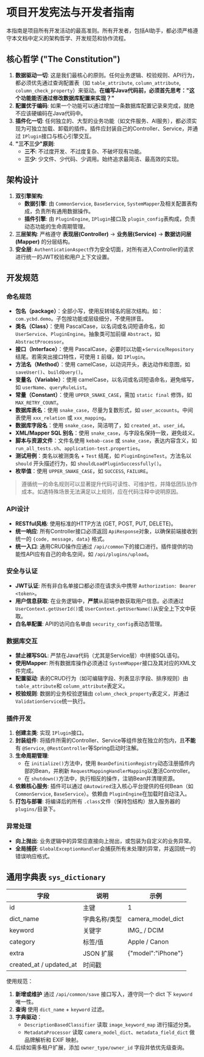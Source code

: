 # 项目开发宪法与开发者指南

本指南是项目所有开发活动的最高准则。所有开发者，包括AI助手，都必须严格遵守本文档中定义的架构哲学、开发规范和协作流程。

## 核心哲学 ("The Constitution")

1. **数据驱动一切**: 这是我们最核心的原则。任何业务逻辑、校验规则、API行为，都必须优先通过查询配置表（如 `table_attribute`, `column_attribute`, `column_check_property`）来驱动。**在编写Java代码前，必须首先思考："这个功能能否通过修改数据库配置来实现？"**
2. **配置优于编码**: 如果一个功能可以通过增加一条数据库配置记录来完成，就绝不应该硬编码在Java代码中。
3. **插件化一切**: 任何独立的、大型的业务功能（如文件服务、AI服务），都必须实现为可独立加载、卸载的插件。插件应封装自己的Controller、Service，并通过 `IPlugin`接口与核心引擎交互。
4. **"三不三少"原则**:
   * **三不**: 不过度开发、不过度复杂、不破坏现有功能。
   * **三少**: 少文件、少代码、少调用。始终追求最简洁、最高效的实现。

## 架构设计

1. **双引擎架构**:
   - **数据引擎**: 由 `CommonService`, `BaseService`, `SystemMapper`及相关配置表构成，负责所有通用数据操作。
   - **插件引擎**: 由 `PluginEngine`, `IPlugin`接口及 `plugin_config`表构成，负责动态功能的生命周期管理。
2. **三层架构**: 严格遵守 **表现层(Controller)** -> **业务层(Service)** -> **数据访问层(Mapper)** 的分层结构。
3. **安全层**: `AuthenticationAspect`作为安全切面，对所有进入Controller的请求进行统一的JWT校验和用户上下文设置。

## 开发规范

### 命名规范

- **包名（package）**：全部小写，使用反转域名的层次结构。如：`com.ycbd.demo`。子包按功能或层级细分，不使用拼音。
- **类名（Class）**：使用 PascalCase，以名词或名词短语命名，如 `UserService`、`PluginEngine`。抽象类可加前缀 `Abstract`，如 `AbstractProcessor`。
- **接口（Interface）**：使用 PascalCase，必要时以功能+`Service`/`Repository` 结尾。若需突出接口特性，可使用 `I` 前缀，如 `IPlugin`。
- **方法名（Method）**：使用 camelCase，以动词开头，表达动作和意图，如 `saveUser()`、`buildQuery()`。
- **变量名（Variable）**：使用 camelCase，以名词或名词短语命名，避免缩写，如 `userName`、`queryRuleList`。
- **常量（Constant）**：使用 `UPPER_SNAKE_CASE`，需加 `static final` 修饰，如 `MAX_RETRY_COUNT`。
- **数据库表名**：使用 `snake_case`，尽量为复数形式，如 `user_accounts`。中间表使用 `xxx_relation` 或 `xxx_mapping`。
- **数据库字段名**：使用 `snake_case`，简洁明了，如 `created_at`、`user_id`。
- **XML/Mapper SQL 别名**：使用 `snake_case`，与字段名保持一致，避免歧义。
- **脚本与资源文件**：文件名使用 `kebab-case` 或 `snake_case`，表达内容含义，如 `run_all_tests.sh`、`application-test.properties`。
- **测试用例**：类名以被测类名 + `Test` 结尾，如 `PluginEngineTest`。方法名以 `should` 开头描述行为，如 `shouldLoadPluginSuccessfully()`。
- **枚举值**：使用 `UPPER_SNAKE_CASE`，如 `SUCCESS`, `FAILURE`。

> 遵循统一的命名规则可以显著提升代码可读性、可维护性，并降低团队协作成本。如遇特殊场景无法满足以上规则，应在代码注释中说明原因。

### API设计

- **RESTful风格**: 使用标准的HTTP方法 (GET, POST, PUT, DELETE)。
- **统一响应**: 所有Controller接口必须返回 `ApiResponse`对象，以确保前端接收到统一的 `{code, message, data}` 格式。
- **统一入口**: 通用CRUD操作应通过 `/api/common`下的接口进行。插件提供的功能性API应有自己的命名空间，如 `/api/plugins/upload`。

### 安全与认证

- **JWT认证**: 所有非白名单接口都必须在请求头中携带 `Authorization: Bearer <token>`。
- **用户信息获取**: 在业务逻辑中，**严禁**从前端参数获取用户信息。必须通过 `UserContext.getUserId()`或 `UserContext.getUserName()`从安全上下文中获取。
- **白名单配置**: API的访问白名单由 `security_config`表动态管理。

### 数据库交互

- **禁止裸写SQL**: 严禁在Java代码（尤其是Service层）中拼接SQL语句。
- **使用Mapper**: 所有数据库操作必须通过 `SystemMapper`接口及其对应的XML文件完成。
- **配置驱动**: 表的CRUD行为（如可编辑字段、列表显示字段、排序规则）由 `table_attribute`和 `column_attribute`表定义。
- **校验规则**: 数据的业务校验逻辑由 `column_check_property`表定义，并通过 `ValidationService`统一执行。

### 插件开发

1. **创建主类**: 实现 `IPlugin`接口。
2. **封装组件**: 将插件所需的Controller、Service等组件放在独立的包内，且**不能**有 `@Service`, `@RestController`等Spring启动时注解。
3. **生命周期管理**:
   - 在 `initialize()`方法中，使用 `BeanDefinitionRegistry`动态注册插件内部的Bean，并刷新 `RequestMappingHandlerMapping`以激活Controller。
   - 在 `shutdown()`方法中，执行相反的操作，注销Bean并清理资源。
4. **依赖核心服务**: 插件可以通过 `@Autowired`注入核心平台提供的任何Bean（如 `CommonService`, `BaseService`）。依赖由 `PluginEngine`在加载时自动注入。
5. **打包与部署**: 将编译后的所有 `.class`文件（保持包结构）放入服务器的 `plugins/`目录下。

### 异常处理

- **向上抛出**: 业务逻辑中的异常应直接向上抛出，或包装为自定义的业务异常。
- **全局捕获**: `GlobalExceptionHandler`会捕获所有未处理的异常，并返回统一的错误响应格式。

## 通用字典表 `sys_dictionary`

| 字段                    | 说明          | 示例               |
| ----------------------- | ------------- | ------------------ |
| id                      | 主键          | 1                  |
| dict_name               | 字典名称/类型 | camera_model_dict  |
| keyword                 | 关键字        | IMG_ / DCIM        |
| category                | 标签/值       | Apple / Canon      |
| extra                   | JSON 扩展     | {"model":"iPhone"} |
| created_at / updated_at | 时间戳        |                    |

使用规范：

1. **新增或维护** 通过 `/api/common/save` 接口写入，遵守同一个 dict 下 `keyword` 唯一性。
2. **查询** 使用 `dict_name` + `keyword` 过滤。
3. **字典驱动**：
   - `DescriptionBasedClassifier` 读取 `image_keyword_map` 进行描述分类。
   - `MetadataProcessor` 读取 `camera_model_dict`、`metadata_field_dict` 做品牌解析和 EXIF 映射。
4. 后续如需多租户扩展，添加 `owner_type/owner_id` 字段并依优先级查询。
